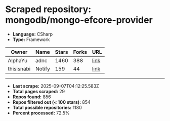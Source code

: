 # Scraped repository: mongodb/mongo-efcore-provider
* **Language:** CSharp
* **Type:** Framework

| Owner | Name | Stars | Forks | URL |
|---|---|---|---|---|
| AlphaYu | adnc | 1460 | 388 | [link](https://github.com/AlphaYu/adnc) |
| thisisnabi | Notify | 159 | 44 | [link](https://github.com/thisisnabi/Notify) |

---
* **Last scrape:** 2025-09-07T04:12:25.583Z
* **Total pages scraped:** 29
* **Repos found:** 856
* **Repos filtered out (< 100 stars):** 854
* **Total possible repositories:** 1180
* **Percent processed:** 72.5%
